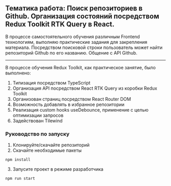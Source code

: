 ## Тематика работа: Поиск репозиториев в Github. Организация состояний посредством Redux Toolkit RTK Query в React.
В процессе самостоятельного обучения различным Frontend технологиям, выполняю практические задания для закрепления материала.
Посредством поисковой строки пользователь может найти репозиторий Github по его названию. Общение с API Github.
____

В процессе обучения Redux Toolkit, как практическое занятие, было выполнено:
1. Типизация посредством TypeScript
2. Организация API посредством React RTK Query из коробки Redux Toolkit
3. Организован страниц посредством React Router DOM
4. Возможность добавлять в избранное репозитории
5. Реализация custom hooks useDebounce, применение с целью оптимизации запросов
6. Задействован Tilewind

### Руководство по запуску
1. Клонируйте/скачайте репозиторий
2. Скачайте необходимые пакеты
```
npm install
```
3. Запусите проект в режиме разработчика
```
npm run start
```

